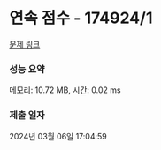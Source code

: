 # 연속 점수 - 174924/1 

[문제 링크](https://level.goorm.io/exam/174924/%EC%97%B0%EC%86%8D-%EC%A0%90%EC%88%98/quiz/1) 

### 성능 요약

메모리: 10.72 MB, 시간: 0.02 ms

### 제출 일자

2024년 03월 06일 17:04:59

